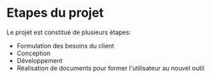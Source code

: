 # Etapes du projet

Le projet est constitué de plusieurs étapes:
- Formulation des besoins du client
- Conception
- Développement
- Réalisation de documents pour former l'utilisateur au nouvel outil